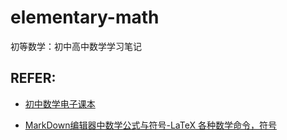 # elementary-math
初等数学：初中高中数学学习笔记


## REFER:
- [初中数学电子课本](http://www.dzkbw.com/books/chuzhong-shuxue/)

- [MarkDown编辑器中数学公式与符号-LaTeX 各种数学命令，符号](https://blog.nowcoder.net/n/7d5d9ff47af74c288d19ba29e88c5643)

